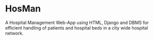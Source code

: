 # HosMan

A Hospital Management Web-App using HTML, Django and DBMS for efficient handling of patients and hospital beds in a city wide hospital network.

